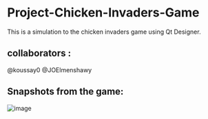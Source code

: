 # Project-Chicken-Invaders-Game

This is a simulation to the chicken invaders game using Qt Designer.

## collaborators : 
@koussay0 
@JOElmenshawy

## Snapshots from the game:
![image](https://github.com/koussay0/Project-Chicken-Invaders-Game/assets/49121836/93eca590-5c3a-4d19-941d-d611177a6cf2)

